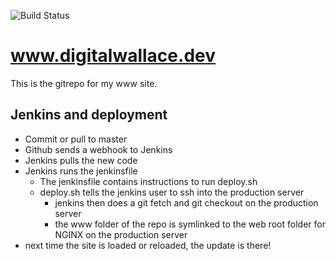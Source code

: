 ![Build Status](http://jenkins.digitalwallace.dev/buildStatus/icon?job=Github+org+all+run%2Fdigitalwallace-www%2Fmaster&style?=plastic)

# www.digitalwallace.dev

This is the gitrepo for my www site.


## Jenkins and deployment

* Commit or pull to master
* Github sends a webhook to Jenkins
* Jenkins pulls the new code
* Jenkins runs the jenkinsfile
    * The jenkinsfile contains instructions to run deploy.sh
    * deploy.sh tells the jenkins user to ssh into the production server
        * jenkins then does a git fetch and git checkout on the production server
        * the www folder of the repo is symlinked to the web root folder for NGINX on the production server
* next time the site is loaded or reloaded, the update is there!
